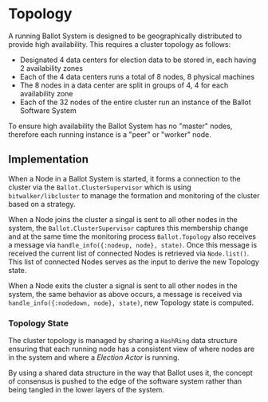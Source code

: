 # Topology

A running Ballot System is designed to be geographically distributed
to provide high availability. This requires a cluster topology as follows:

- Designated 4 data centers for election data to be stored in, each having
  2 availability zones
- Each of the 4 data centers runs a total of 8 nodes, 8 physical machines
- The 8 nodes in a data center are split in groups of 4, 4 for each
  availability zone
- Each of the 32 nodes of the entire cluster run an instance of the Ballot
  Software System

To ensure high availability the Ballot System has no "master" nodes,
therefore each running instance is a "peer" or "worker" node.

## Implementation

When a Node in a Ballot System is started, it forms a connection to the cluster
via the `Ballot.ClusterSupervisor` which is using `bitwalker/libcluster` to
manage the formation and monitoring of the cluster based on a strategy.

When a Node joins the cluster a singal is sent to all other nodes in the system,
the `Ballot.ClusterSupervisor` captures this membership change and at the same time
the monitoring process `Ballot.Topology` also receives a message via
`handle_info({:nodeup, node}, state)`. Once this message is received the current
list of connected Nodes is retrieved via `Node.list()`. This list of connected
Nodes serves as the input to derive the new Topology state.

When a Node exits the cluster a signal is sent to all other nodes in the system,
the same behavior as above occurs, a message is received via
`handle_info({:nodedown, node}, state)`, new Topology state is computed.

### Topology State

The cluster topology is managed by sharing a `HashRing` data structure ensuring
that each running node has a consistent view of where nodes are in the system
and where a _Election Actor_ is running.

By using a shared data structure in the way that Ballot uses it, the concept of
consensus is pushed to the edge of the software system rather than being tangled
in the lower layers of the system.

